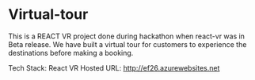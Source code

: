 # Virtual-tour

This is a REACT VR project done during hackathon when react-vr was in Beta release. We have built a virtual tour for customers to experience the destinations before making a booking.

Tech Stack: React VR
Hosted URL: http://ef26.azurewebsites.net
